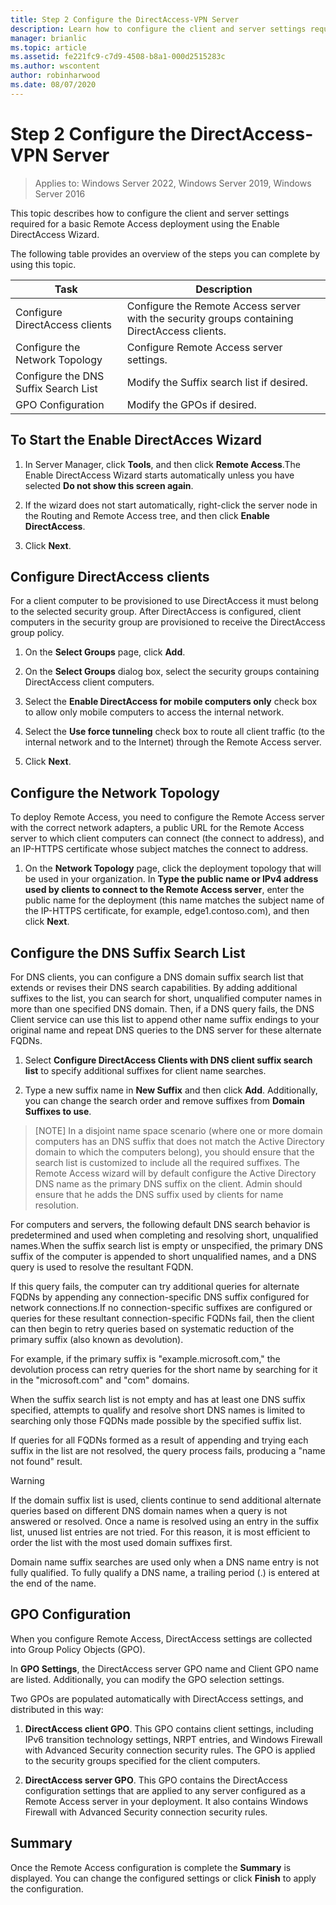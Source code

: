 ```yaml
---
title: Step 2 Configure the DirectAccess-VPN Server
description: Learn how to configure the client and server settings required for a basic Remote Access deployment using the Enable DirectAccess Wizard.
manager: brianlic
ms.topic: article
ms.assetid: fe221fc9-c7d9-4508-b8a1-000d2515283c
ms.author: wscontent
author: robinharwood
ms.date: 08/07/2020
---
```

#  Step 2 Configure the DirectAccess-VPN Server

>Applies to: Windows Server 2022, Windows Server 2019, Windows Server 2016

This topic describes how to configure the client and server settings required for a basic Remote Access deployment using the Enable DirectAccess Wizard.

The following table provides an overview of the steps you can complete by using this topic.

|Task       |Description|
|-----------|-----------|
|Configure DirectAccess clients|Configure the Remote Access server with the security groups containing DirectAccess clients.|
|Configure the Network Topology|Configure Remote Access server settings.|
|Configure the DNS Suffix Search List|Modify the Suffix search list if desired.|
|GPO Configuration|Modify the GPOs if desired.|

## To Start the Enable DirectAcces Wizard

1. In Server Manager, click **Tools**, and then click **Remote Access**.The Enable DirectAccess Wizard starts automatically unless you have selected **Do not show this screen again**.

2. If the wizard does not start automatically, right-click the server node in the Routing and Remote Access tree, and then click **Enable DirectAccess**.

3. Click **Next**.

## Configure DirectAccess clients

For a client computer to be provisioned to use DirectAccess it must belong to the selected security group. After DirectAccess is configured, client computers in the security group are provisioned to receive the DirectAccess group policy.

1. On the **Select Groups** page, click **Add**.

2. On the **Select Groups** dialog box, select the security groups containing DirectAccess client computers.

3. Select the **Enable DirectAccess for mobile computers only** check box to allow only mobile computers to access the internal network.

4. Select the **Use force tunneling** check box to route all client traffic (to the internal network and to the Internet) through the Remote Access server.

5. Click **Next**.

## Configure the Network Topology

To deploy Remote Access, you need to configure the Remote Access server with the correct network adapters, a public URL for the Remote Access server to which client computers can connect (the connect to address), and an IP-HTTPS certificate whose subject matches the connect to address.

1. On the **Network Topology** page, click the deployment topology that will be used in your organization. In **Type the public name or IPv4 address used by clients to connect to the Remote Access server**, enter the public name for the deployment (this name matches the subject name of the IP-HTTPS certificate, for example, edge1.contoso.com), and then click **Next**.

## Configure the DNS Suffix Search List

For DNS clients, you can configure a DNS domain suffix search list that extends or revises their DNS search capabilities. By adding additional suffixes to the list, you can search for short, unqualified computer names in more than one specified DNS domain. Then, if a DNS query fails, the DNS Client service can use this list to append other name suffix endings to your original name and repeat DNS queries to the DNS server for these alternate FQDNs.

1. Select **Configure DirectAccess Clients with DNS client suffix search list** to specify additional suffixes for client name searches.

2. Type a new suffix name in **New Suffix** and then click **Add**. Additionally, you can change the search order and remove suffixes from **Domain Suffixes to use**.

>[NOTE]
>In a disjoint name space scenario \(where one or more domain computers has an DNS suffix that does not match the Active Directory domain to which the computers belong\), you should ensure that the search list is customized to include all the required suffixes. The Remote Access wizard will by default configure the Active Directory DNS name as the primary DNS suffix on the client. Admin should ensure that he adds the DNS suffix used by clients for name resolution.

For computers and servers, the following default DNS search behavior is predetermined and used when completing and resolving short, unqualified names.When the suffix search list is empty or unspecified, the primary DNS suffix of the computer is appended to short unqualified names, and a DNS query is used to resolve the resultant FQDN.

If this query fails, the computer can try additional queries for alternate FQDNs by appending any connection-specific DNS suffix configured for network connections.If no connection-specific suffixes are configured or queries for these resultant connection-specific FQDNs fail, then the client can then begin to retry queries based on systematic reduction of the primary suffix (also known as devolution).

For example, if the primary suffix is "example.microsoft.com," the devolution process can retry queries for the short name by searching for it in the "microsoft.com" and "com" domains.

When the suffix search list is not empty and has at least one DNS suffix specified, attempts to qualify and resolve short DNS names is limited to searching only those FQDNs made possible by the specified suffix list.

If queries for all FQDNs formed as a result of appending and trying each suffix in the list are not resolved, the query process fails, producing a "name not found" result.

> [!WARNING]
> If the domain suffix list is used, clients continue to send additional alternate queries based on different DNS domain names when a query is not answered or resolved. Once a name is resolved using an entry in the suffix list, unused list entries are not tried. For this reason, it is most efficient to order the list with the most used domain suffixes first.
>
> Domain name suffix searches are used only when a DNS name entry is not fully qualified. To fully qualify a DNS name, a trailing period (.) is entered at the end of the name.

## GPO Configuration

When you configure Remote Access, DirectAccess settings are collected into Group Policy Objects (GPO).

In **GPO Settings**, the DirectAccess server GPO name and Client GPO name are listed. Additionally, you can modify the GPO selection settings.

Two GPOs are populated automatically with DirectAccess settings, and distributed in this way:

1. **DirectAccess client GPO**. This GPO contains client settings, including IPv6 transition technology settings, NRPT entries, and Windows Firewall with Advanced Security connection security rules. The GPO is applied to the security groups specified for the client computers.

2. **DirectAccess server GPO**. This GPO contains the DirectAccess configuration settings that are applied to any server configured as a Remote Access server in your deployment. It also contains Windows Firewall with Advanced Security connection security rules.

## Summary

Once the Remote Access configuration is complete the **Summary** is displayed. You can change the configured settings or click **Finish** to apply the configuration.
